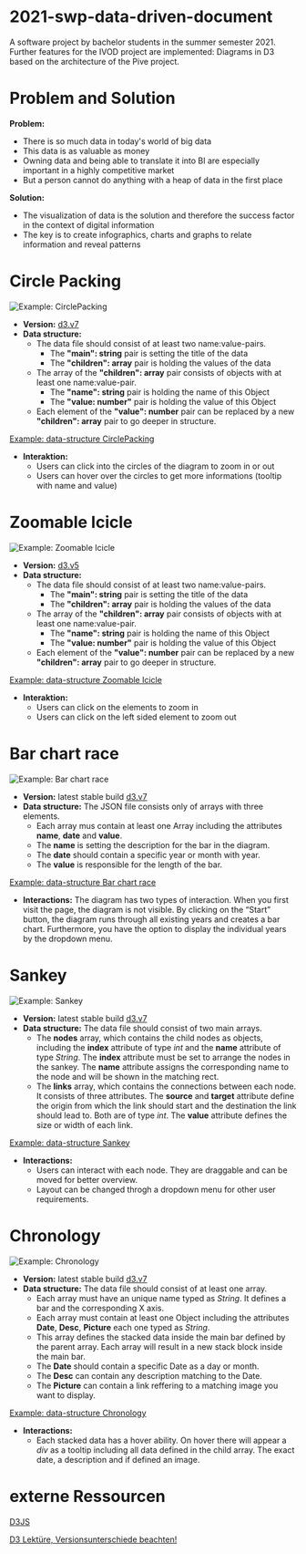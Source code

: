 # 2021-swp-data-driven-document
A software project by bachelor students in the summer semester 2021. Further features for the IVOD project are implemented: Diagrams in D3 based on the architecture of the Pive project. 
# Problem and Solution
**Problem:**
- There is so much data in today's world of big data
- This data is as valuable as money
- Owning data and being able to translate it into BI are especially important in a highly competitive market
- But a person cannot do anything with a heap of data in the first place

**Solution:**
- The visualization of data is the solution and therefore the success factor in the context of digital information
- The key is to create infographics, charts and graphs to relate information and reveal patterns
# Circle Packing

![Example: CirclePacking](pictures/circlepacking-example.JPG)

- **Version:** [d3.v7](https://github.com/d3/d3/releases/tag/v7.0.0)
- **Data structure:** 
    - The data file should consist of at least two name:value-pairs.
        - The **"main": string** pair is setting the title of the data   
        - The **"children": array** pair is holding the values of the data
    - The array of the **"children": array** pair consists of objects with at least one name:value-pair.
        - The **"name": string** pair is holding the name of this Object
        - The **"value: number"** pair is holding the value of this Object
    - Each element of the **"value": number** pair can be replaced by a new **"children": array** pair to go deeper in structure.

[Example: data-structure CirclePacking](CirclePacking/data/dataWorldAndDE.json)

- **Interaktion:**
  - Users can click into the circles of the diagram to zoom in or out
  - Users can hover over the circles to get more informations (tooltip with name and value) 

# Zoomable Icicle

![Example: Zoomable Icicle](pictures/zoomableicicle-example.JPG)


- **Version:** [d3.v5](https://github.com/d3/d3/releases/tag/v5.0.0)
- **Data structure:** 
    - The data file should consist of at least two name:value-pairs.
        - The **"main": string** pair is setting the title of the data   
        - The **"children": array** pair is holding the values of the data
    - The array of the **"children": array** pair consists of objects with at least one name:value-pair.
        - The **"name": string** pair is holding the name of this Object
        - The **"value: number"** pair is holding the value of this Object
    - Each element of the **"value": number** pair can be replaced by a new **"children": array** pair to go deeper in structure.

[Example: data-structure Zoomable Icicle](Zoomable%20Icicle/data/dataWorldAndDE.json)

- **Interaktion:**
    - Users can click on the elements to zoom in
    - Users can click on the left sided element to zoom out 

# Bar chart race

![Example: Bar chart race](pictures/barchartrace.JPG)

- **Version:** latest stable build [d3.v7](https://github.com/d3/d3/releases/tag/v7.0.0)
- **Data structure:** The JSON file consists only of arrays with three elements. 
    - Each array mus contain at least one Array including the attributes **name**, **date** and **value**.
    - The **name** is setting the description for the bar in the diagram.
    - The **date** should contain a specific year or month with year.
    - The **value** is responsible for the length of the bar. 

[Example: data-structure Bar chart race](Bar%20Chart%20Race/data/richestPeople.json)   
  
- **Interactions:**
    The diagram has two types of interaction. When you first visit the page, the diagram is not visible. By clicking on the “Start” button, the diagram runs through       all existing years and creates a bar chart. Furthermore, you have the option to display the individual years by the dropdown menu.
# Sankey

![Example: Sankey](pictures/sankey.png)


- **Version:** latest stable build [d3.v7](https://github.com/d3/d3/releases/tag/v7.0.0)
- **Data structure:** The data file should consist of two main arrays.
  - The **nodes** array, which contains the child nodes as objects, including the **index** attribute of type *int* and the **name** attribute of type *String*.
The **index** attribute must be set to arrange the nodes in the sankey. The **name** attribute assigns the corresponding name to the node and will be shown in the matching rect.
  - The **links** array, which contains the connections between each node. It consists of three attributes. The **source** and **target** attribute define the origin from which the link should start and the destination the link should lead to. Both are of type *int*. The **value** attribute defines the size or width of each link.

[Example: data-structure Sankey](Sankey/data/energy.json)

- **Interactions:**
  - Users can interact with each node. They are draggable and can be moved for better overview. 
  - Layout can be changed throgh a dropdown menu for other user requirements.

# Chronology

![Example: Chronology](pictures/chronology.jpg)

- **Version:** latest stable build [d3.v7](https://github.com/d3/d3/releases/tag/v7.0.0)
- **Data structure:** The data file should consist of at least one array.
  - Each array must have an unique name typed as *String*. It defines a bar and the corresponding X axis.
  - Each array must contain at least one Object including the attributes **Date**, **Desc**, **Picture** each one typed as *String*.
  - This array defines the stacked data inside the main bar defined by the parent array. Each array will result in a new stack block inside the main bar.
  - The  **Date** should contain a specific Date as a day or month.
  - The **Desc** can contain any description matching to the Date.
  - The **Picture** can contain a link reffering to a matching image you want to display.

[Example: data-structure Chronology](Chronology/data/germanHistory.json)

- **Interactions:**
  - Each stacked data has a hover ability. On hover there will appear a *div* as a tooltip including all data defined in the child array. The exact date, a description and if defined an image.

# externe Ressourcen
[D3JS](https://d3js.org/ "D3JS Homepage")

[D3 Lektüre, Versionsunterschiede beachten!](https://alignedleft.com/tutorials/d3 "Scott Murray D3 Tutorials")
